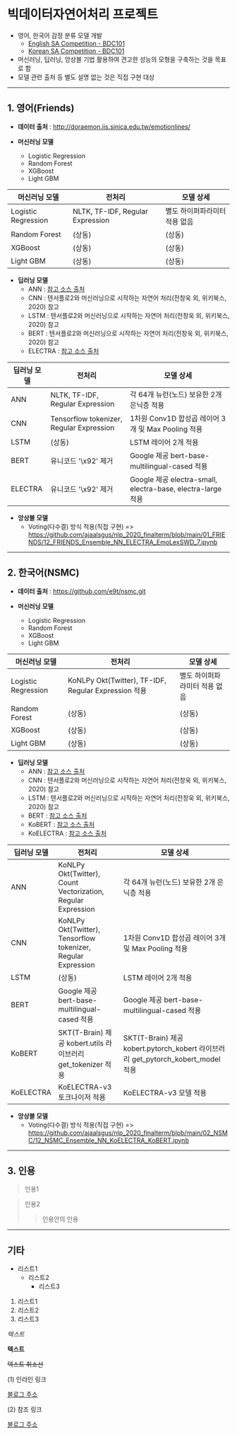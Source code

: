 # 빅데이터자연어처리 프로젝트
* 영어, 한국어 감정 분류 모델 개발
  - [English SA Competition - BDC101](https://www.kaggle.com/c/english-sa-competition-bdc101/)
  - [Korean SA Competition - BDC101](https://www.kaggle.com/c/korean-sa-competition-bdc101/)
* 머신러닝, 딥러닝, 앙상블 기법 활용하여 견고한 성능의 모형을 구축하는 것을 목표로 함
* 모델 관련 출처 등 별도 설명 없는 것은 직접 구현 대상

---

## 1. 영어(Friends)
* **데이터 출처** : http://doraemon.iis.sinica.edu.tw/emotionlines/

* **머신러닝 모델**
  - Logistic Regression
  - Random Forest
  - XGBoost
  - Light GBM 

머신러닝 모델 | 전처리 | 모델 상세
----- | ----- | -----
Logistic Regression | NLTK, TF-IDF, Regular Expression  | 별도 하이퍼파라미터 적용 없음
Random Forest | (상동) | (상동)
XGBoost | (상동) | (상동)
Light GBM | (상동) | (상동)

* **딥러닝 모델**
  - ANN : [참고 소스 출처](https://devtimes.com/nlp-korea-movie-review)
  - CNN : 텐서플로2와 머신러닝으로 시작하는 자연어 처리(전창욱 외, 위키북스, 2020) 참고
  - LSTM : 텐서플로2와 머신러닝으로 시작하는 자연어 처리(전창욱 외, 위키북스, 2020) 참고
  - BERT : 텐서플로2와 머신러닝으로 시작하는 자연어 처리(전창욱 외, 위키북스, 2020) 참고
  - ELECTRA : [참고 소스 출처](https://github.com/jiwonny/nlp_emotion_classification/blob/master/friends_electra.ipynb)

딥러닝 모델 | 전처리 | 모델 상세
----- | ----- | -----
ANN | NLTK, TF-IDF, Regular Expression | 각 64개 뉴런(노드) 보유한 2개 은닉층 적용
CNN | Tensorflow tokenizer, Regular Expression | 1차원 Conv1D 합성곱 레이어 3개 및 Max Pooling 적용
LSTM | (상동) | LSTM 레이어 2개 적용
BERT | 유니코드 '\x92' 제거 | Google 제공 bert-base-multilingual-cased 적용
ELECTRA | 유니코드 '\x92' 제거 | Google 제공 electra-small, electra-base, electra-large 적용

* **앙상블 모델**
  - Voting(다수결) 방식 적용(직접 구현) => https://github.com/ajaalsgus/nlp_2020_finalterm/blob/main/01_FRIENDS/12_FRIENDS_Ensemble_NN_ELECTRA_EmoLexSWD_7.ipynb

---

## 2. 한국어(NSMC)
* **데이터 출처** : https://github.com/e9t/nsmc.git

* **머신러닝 모델**
  - Logistic Regression
  - Random Forest
  - XGBoost
  - Light GBM

머신러닝 모델 | 전처리 | 모델 상세
----- | ----- | -----
Logistic Regression | KoNLPy Okt(Twitter), TF-IDF, Regular Expression 적용 | 별도 하이퍼파라미터 적용 없음
Random Forest | (상동) | (상동)
XGBoost | (상동) | (상동)
Light GBM | (상동) | (상동)

* **딥러닝 모델**
  - ANN : [참고 소스 출처](https://devtimes.com/nlp-korea-movie-review)
  - CNN : 텐서플로2와 머신러닝으로 시작하는 자연어 처리(전창욱 외, 위키북스, 2020) 참고
  - LSTM : 텐서플로2와 머신러닝으로 시작하는 자연어 처리(전창욱 외, 위키북스, 2020) 참고
  - BERT : [참고 소스 출처](https://github.com/deepseasw/bert-naver-movie-review)
  - KoBERT : [참고 소스 출처](https://github.com/SKTBrain/KoBERT#using-with-pytorch)
  - KoELECTRA : [참고 소스 출처](https://github.com/monologg/KoELECTRA)

딥러닝 모델 | 전처리 | 모델 상세
----- | ----- | -----
ANN | KoNLPy Okt(Twitter), Count Vectorization, Regular Expression | 각 64개 뉴런(노드) 보유한 2개 은닉층 적용
CNN | KoNLPy Okt(Twitter), Tensorflow tokenizer, Regular Expression | 1차원 Conv1D 합성곱 레이어 3개 및 Max Pooling 적용
LSTM | (상동) | LSTM 레이어 2개 적용
BERT | Google 제공 bert-base-multilingual-cased 적용 | Google 제공 bert-base-multilingual-cased 적용
KoBERT | SKT(T-Brain) 제공 kobert.utils 라이브러리 get_tokenizer 적용 | SKT(T-Brain) 제공 kobert.pytorch_kobert 라이브러리 get_pytorch_kobert_model 적용
KoELECTRA | KoELECTRA-v3 토크나이저 적용 | KoELECTRA-v3 모델 적용


* **앙상블 모델**
  - Voting(다수결) 방식 적용(직접 구현) => https://github.com/ajaalsgus/nlp_2020_finalterm/blob/main/02_NSMC/12_NSMC_Ensemble_NN_KoELECTRA_KoBERT.ipynb

---

## 3. 인용
> 인용1

> 인용2
>> 인용안의 인용

---

## 기타
* 리스트1
  - 리스트2
    + 리스트3

1. 리스트1
2. 리스트2
3. 리스트3 

*텍스트*

**텍스트**

~~텍스트 취소선~~

(1) 인라인 링크  

[블로그 주소](https://lsh424.tistory.com/)

(2) 참조 링크  

[블로그 주소][blog]

[blog]: https://lsh424.tistory.com/
